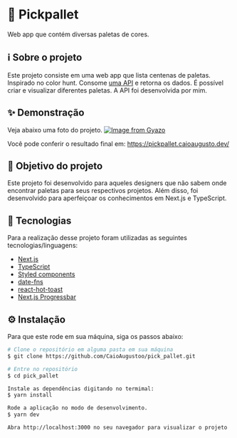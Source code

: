 # 🎨 Pickpallet
Web app que contém diversas paletas de cores.

## ℹ️ Sobre o projeto 
Este projeto consiste em uma web app que lista centenas de paletas. Inspirado no color hunt. Consome [uma API](https://github.com/CaioAugustoo/pickpallet_api) e retorna os dados.
É possível criar e visualizar diferentes paletas. A API foi desenvolvida por mim.

## ✨ Demonstração
Veja abaixo uma foto do projeto.
[![Image from Gyazo](https://i.gyazo.com/e384e2cde4c0fdd153b4feca0b22d5e7.png)](https://gyazo.com/e384e2cde4c0fdd153b4feca0b22d5e7)

Você pode conferir o resultado final em: https://pickpallet.caioaugusto.dev/

## 🎯 Objetivo do projeto
Este projeto foi desenvolvido para aqueles designers que não sabem onde encontrar paletas para seus respectivos projetos. Além disso, foi desenvolvido para aperfeiçoar os
conhecimentos em Next.js e TypeScript.

## 📝 Tecnologias 
Para a realização desse projeto foram utilizadas as seguintes tecnologias/linguagens: 
- [Next.js](https://nextjs.org/) 
- [TypeScript](https://www.typescriptlang.org/)
- [Styled components](https://styled-components.com)
- [date-fns](https://date-fns.org/)
- [react-hot-toast](https://react-hot-toast.com/)
- [Next.js Progressbar](https://www.npmjs.com/package/nextjs-progressbar)

## ⚙️ Instalação
Para que este rode em sua máquina, siga os passos abaixo:

```bash
# Clone o repositório em alguma pasta em sua máquina
$ git clone https://github.com/CaioAugustoo/pick_pallet.git

# Entre no repositório
$ cd pick_pallet

Instale as dependências digitando no termimal:
$ yarn install

Rode a aplicação no modo de desenvolvimento.
$ yarn dev

Abra http://localhost:3000 no seu navegador para visualizar o projeto
```
